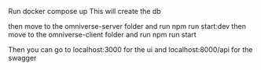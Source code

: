 Run docker compose up
This will create the db

then move to the omniverse-server folder
and run npm run start:dev
then move to the omniverse-client folder
and run npm run start

Then you can go to localhost:3000 for the ui
and localhost:8000/api for the swagger